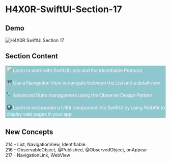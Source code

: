 # H4X0R-SwiftUI-Section-17

## Demo

![H4X0R SwiftUI Section 17](Documentation/ss-1.gif)

## Section Content

![H4X0R SwiftUI Section 17](Documentation/ss-2.png) 

## New Concepts

214 - List, NavigationView, Identifiable <br>
216 - ObservableObject, @Published, @ObservedObject, onAppear <br>
217 - NavigationLink, WebView <br>
















